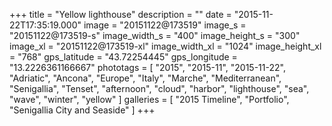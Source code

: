 +++
title = "Yellow lighthouse"
description = ""
date = "2015-11-22T17:35:19.000"
image = "20151122@173519"
image_s = "20151122@173519-s"
image_width_s = "400"
image_height_s = "300"
image_xl = "20151122@173519-xl"
image_width_xl = "1024"
image_height_xl = "768"
gps_latitude = "43.72254445"
gps_longitude = "13.2226361166667"
phototags = [ "2015", "2015-11", "2015-11-22", "Adriatic", "Ancona", "Europe", "Italy", "Marche", "Mediterranean", "Senigallia", "Tenset", "afternoon", "cloud", "harbor", "lighthouse", "sea", "wave", "winter", "yellow" ]
galleries = [ "2015 Timeline", "Portfolio", "Senigallia City and Seaside" ]
+++
